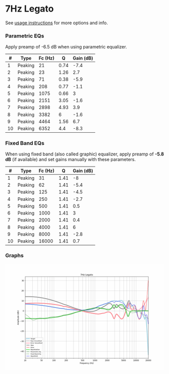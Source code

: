 # 7Hz Legato
See [usage instructions](https://github.com/jaakkopasanen/AutoEq#usage) for more options and info.

### Parametric EQs
Apply preamp of -6.5 dB when using parametric equalizer.

|   # | Type    |   Fc (Hz) |    Q |   Gain (dB) |
|-----|---------|-----------|------|-------------|
|   1 | Peaking |        21 | 0.74 |        -7.4 |
|   2 | Peaking |        23 | 1.26 |         2.7 |
|   3 | Peaking |        71 | 0.38 |        -5.9 |
|   4 | Peaking |       208 | 0.77 |        -1.1 |
|   5 | Peaking |      1075 | 0.66 |         3   |
|   6 | Peaking |      2151 | 3.05 |        -1.6 |
|   7 | Peaking |      2898 | 4.93 |         3.9 |
|   8 | Peaking |      3382 | 6    |        -1.6 |
|   9 | Peaking |      4464 | 1.56 |         6.7 |
|  10 | Peaking |      6352 | 4.4  |        -8.3 |

### Fixed Band EQs
When using fixed band (also called graphic) equalizer, apply preamp of **-5.8 dB** (if available) and set gains manually with these parameters.

|   # | Type    |   Fc (Hz) |    Q |   Gain (dB) |
|-----|---------|-----------|------|-------------|
|   1 | Peaking |        31 | 1.41 |        -8   |
|   2 | Peaking |        62 | 1.41 |        -5.4 |
|   3 | Peaking |       125 | 1.41 |        -4.5 |
|   4 | Peaking |       250 | 1.41 |        -2.7 |
|   5 | Peaking |       500 | 1.41 |         0.5 |
|   6 | Peaking |      1000 | 1.41 |         3   |
|   7 | Peaking |      2000 | 1.41 |         0.4 |
|   8 | Peaking |      4000 | 1.41 |         6   |
|   9 | Peaking |      8000 | 1.41 |        -2.8 |
|  10 | Peaking |     16000 | 1.41 |         0.7 |

### Graphs
![](./7Hz%20Legato.png)
